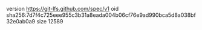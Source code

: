 version https://git-lfs.github.com/spec/v1
oid sha256:7d7f4c725eee955c3b31a8eada004b06cf76e9ad990bca5d8a038bf32e0ab0a9
size 12589
